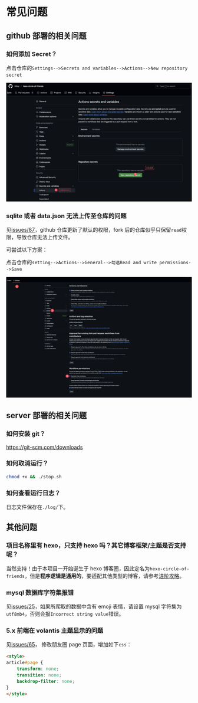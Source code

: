 # 常见问题

## github 部署的相关问题

### 如何添加 Secret？

点击仓库的`Settings-->Secrets and variables-->Actions-->New repository secret`

![获取secret_key.png](获取secret_key.png)

### sqlite 或者 data.json 无法上传至仓库的问题

见[issues/87](https://github.com/Rock-Candy-Tea/hexo-circle-of-friends/issues/87)，github 仓库更新了默认的权限，fork 后的仓库似乎只保留`read`权限，导致仓库无法上传文件。

可尝试以下方案：

点击仓库的`setting-->Actions-->General-->勾选Read and write permissions-->Save`

![](actions权限修改.png)

## server 部署的相关问题

### 如何安装 git？

https://git-scm.com/downloads

### 如何取消运行？

```bash
chmod +x && ./stop.sh
```

### 如何查看运行日志？

日志文件保存在`./log/`下。

## 其他问题

### 项目名称里有 hexo，只支持 hexo 吗？其它博客框架/主题是否支持呢？

当然支持！由于本项目一开始诞生于 hexo 博客圈，因此定名为`hexo-circle-of-friends`，但是**程序逻辑是通用的**，要适配其他类型的博客，请参考[进阶攻略](AdvancedGuide)。

### mysql 数据库字符集报错

见[issues/25](https://github.com/Rock-Candy-Tea/hexo-circle-of-friends/issues/25)，如果所爬取的数据中含有 emoji 表情，请设置 mysql 字符集为`utf8mb4`，否则会报`Incorrect string value`错误。

### 5.x 前端在 volantis 主题显示的问题

见[issues/65](https://github.com/Rock-Candy-Tea/hexo-circle-of-friends/issues/65)， 修改朋友圈 page 页面，增加如下`css`：

```markdown
<style>
article#page {
    transform: none;
    transition: none;
    backdrop-filter: none;
}
</style>
```
